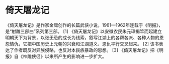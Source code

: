 # 倚天屠龙记

《倚天屠龙记》是作家金庸创作的长篇武侠小说，1961—1962年连载于《明报》，是“射雕三部曲”系列第三部。 [1] 
《倚天屠龙记》以安徽农民朱元璋揭竿而起建立明朝天下为背景，以张无忌的成长为线索，叙写江湖上的各帮各派、各种人物的恩怨情仇，它把中国历史上元朝的兴衰和江湖道义、恩仇平行交叉起来。 [2]  该书表达了作者既反对异族侵略，也反对本民族暴政的思想。 [3] 
《倚天屠龙记》把《明报》自《神雕侠侣》以来所产生的影响进一步扩大。

